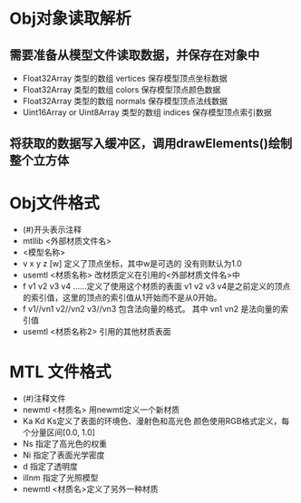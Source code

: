 # Obj对象读取解析

## 需要准备从模型文件读取数据，并保存在对象中
 - Float32Array 类型的数组 vertices 保存模型顶点坐标数据
 - Float32Array 类型的数组 colors   保存模型顶点颜色数据
 - Float32Array 类型的数组 normals  保存模型顶点法线数据
 - Uint16Array or Uint8Array 类型的数组 indices 保存模型顶点索引数据
 ## 将获取的数据写入缓冲区，调用drawElements()绘制整个立方体

 # Obj文件格式
 - (#)开头表示注释
 - mtllib <外部材质文件名>
 - <模型名称>
 - v x y z [w] 定义了顶点坐标，其中w是可选的 没有则默认为1.0
 - usemtl <材质名称>  改材质定义在引用的<外部材质文件名>中
 - f v1 v2 v3 v4 ……定义了使用这个材质的表面 v1 v2 v3 v4是之前定义的顶点的索引值，这里的顶点的索引值从1开始而不是从0开始。
 - f v1//vn1 v2//vn2 v3//vn3 包含法向量的格式。 其中 vn1  vn2 是法向量的索引值
 - usemtl <材质名称2> 引用的其他材质表面

 # MTL 文件格式
 - (#)注释文件
 - newmtl <材质名> 用newmtl定义一个新材质
 - Ka Kd Ks定义了表面的环境色、漫射色和高光色 颜色使用RGB格式定义，每个分量区间[0.0, 1.0]
 - Ns 指定了高光色的权重 
 - Ni 指定了表面光学密度
 - d 指定了透明度
 - illnm 指定了光照模型
 - newmtl <材质名>定义了另外一种材质
